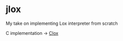 # jlox
My take on implementing Lox interpreter from scratch


C implementation -> [Clox](https://github.com/dudupopkhadze/jlox)
